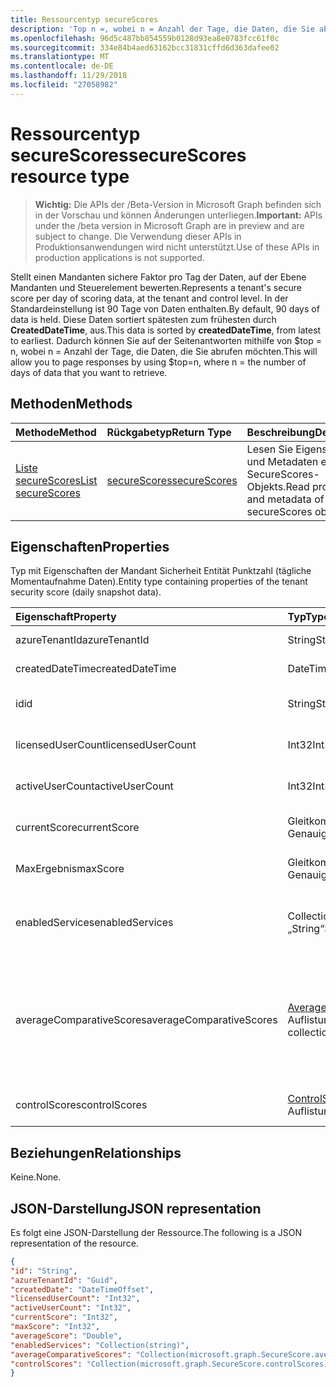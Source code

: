 ```yaml
---
title: Ressourcentyp secureScores
description: 'Top n =, wobei n = Anzahl der Tage, die Daten, die Sie abrufen möchten. '
ms.openlocfilehash: 96d5c487bb854559b0128d93ea8e0783fcc61f0c
ms.sourcegitcommit: 334e84b4aed63162bcc31831cffd6d363dafee02
ms.translationtype: MT
ms.contentlocale: de-DE
ms.lasthandoff: 11/29/2018
ms.locfileid: "27058982"
---
```

# <a name="securescores-resource-type"></a><span data-ttu-id="0f5c1-103">Ressourcentyp secureScores</span><span class="sxs-lookup"><span data-stu-id="0f5c1-103">secureScores resource type</span></span>

> <span data-ttu-id="0f5c1-104">**Wichtig:** Die APIs der /Beta-Version in Microsoft Graph befinden sich in der Vorschau und können Änderungen unterliegen.</span><span class="sxs-lookup"><span data-stu-id="0f5c1-104">**Important:** APIs under the /beta version in Microsoft Graph are in preview and are subject to change.</span></span> <span data-ttu-id="0f5c1-105">Die Verwendung dieser APIs in Produktionsanwendungen wird nicht unterstützt.</span><span class="sxs-lookup"><span data-stu-id="0f5c1-105">Use of these APIs in production applications is not supported.</span></span>

<span data-ttu-id="0f5c1-106">Stellt einen Mandanten sichere Faktor pro Tag der Daten, auf der Ebene Mandanten und Steuerelement bewerten.</span><span class="sxs-lookup"><span data-stu-id="0f5c1-106">Represents a tenant's secure score per day of scoring data, at the tenant and control level.</span></span> <span data-ttu-id="0f5c1-107">In der Standardeinstellung ist 90 Tage von Daten enthalten.</span><span class="sxs-lookup"><span data-stu-id="0f5c1-107">By default, 90 days of data is held.</span></span> <span data-ttu-id="0f5c1-108">Diese Daten sortiert spätesten zum frühesten durch **CreatedDateTime**, aus.</span><span class="sxs-lookup"><span data-stu-id="0f5c1-108">This data is sorted by **createdDateTime**, from latest to earliest.</span></span> <span data-ttu-id="0f5c1-109">Dadurch können Sie auf der Seitenantworten mithilfe von $top = n, wobei n = Anzahl der Tage, die Daten, die Sie abrufen möchten.</span><span class="sxs-lookup"><span data-stu-id="0f5c1-109">This will allow you to page responses by using $top=n, where n = the number of days of data that you want to retrieve.</span></span> 


## <a name="methods"></a><span data-ttu-id="0f5c1-110">Methoden</span><span class="sxs-lookup"><span data-stu-id="0f5c1-110">Methods</span></span>

| <span data-ttu-id="0f5c1-111">Methode</span><span class="sxs-lookup"><span data-stu-id="0f5c1-111">Method</span></span>   | <span data-ttu-id="0f5c1-112">Rückgabetyp</span><span class="sxs-lookup"><span data-stu-id="0f5c1-112">Return Type</span></span>|<span data-ttu-id="0f5c1-113">Beschreibung</span><span class="sxs-lookup"><span data-stu-id="0f5c1-113">Description</span></span>|
|:---------------|:--------|:----------|
|[<span data-ttu-id="0f5c1-114">Liste secureScores</span><span class="sxs-lookup"><span data-stu-id="0f5c1-114">List secureScores</span></span>](../api/securescores-list.md) | [<span data-ttu-id="0f5c1-115">secureScores</span><span class="sxs-lookup"><span data-stu-id="0f5c1-115">secureScores</span></span>](securescores.md) |<span data-ttu-id="0f5c1-116">Lesen Sie Eigenschaften und Metadaten eines SecureScores-Objekts.</span><span class="sxs-lookup"><span data-stu-id="0f5c1-116">Read properties and metadata of a secureScores object.</span></span>|


## <a name="properties"></a><span data-ttu-id="0f5c1-117">Eigenschaften</span><span class="sxs-lookup"><span data-stu-id="0f5c1-117">Properties</span></span>
<span data-ttu-id="0f5c1-118">Typ mit Eigenschaften der Mandant Sicherheit Entität Punktzahl (tägliche Momentaufnahme Daten).</span><span class="sxs-lookup"><span data-stu-id="0f5c1-118">Entity type containing properties of the tenant security score (daily snapshot data).</span></span>

|<span data-ttu-id="0f5c1-119">Eigenschaft</span><span class="sxs-lookup"><span data-stu-id="0f5c1-119">Property</span></span> |<span data-ttu-id="0f5c1-120">Typ</span><span class="sxs-lookup"><span data-stu-id="0f5c1-120">Type</span></span> |<span data-ttu-id="0f5c1-121">Beschreibung</span><span class="sxs-lookup"><span data-stu-id="0f5c1-121">Description</span></span> |
|:--|:--|:--|
|   <span data-ttu-id="0f5c1-122">azureTenantId</span><span class="sxs-lookup"><span data-stu-id="0f5c1-122">azureTenantId</span></span>   |   <span data-ttu-id="0f5c1-123">String</span><span class="sxs-lookup"><span data-stu-id="0f5c1-123">String</span></span>  |   <span data-ttu-id="0f5c1-124">GUID-Zeichenfolge für Mandanten-ID ein.</span><span class="sxs-lookup"><span data-stu-id="0f5c1-124">GUID string for tenant ID.</span></span>  |
|   <span data-ttu-id="0f5c1-125">createdDateTime</span><span class="sxs-lookup"><span data-stu-id="0f5c1-125">createdDateTime</span></span> |   <span data-ttu-id="0f5c1-126">DateTimeOffset</span><span class="sxs-lookup"><span data-stu-id="0f5c1-126">DateTimeOffset</span></span>  |   <span data-ttu-id="0f5c1-127">Das Datum, wenn die Entität erstellt wird.</span><span class="sxs-lookup"><span data-stu-id="0f5c1-127">The date when the entity is created.</span></span>  |
|   <span data-ttu-id="0f5c1-128">id</span><span class="sxs-lookup"><span data-stu-id="0f5c1-128">id</span></span>  |   <span data-ttu-id="0f5c1-129">String</span><span class="sxs-lookup"><span data-stu-id="0f5c1-129">String</span></span>  |   <span data-ttu-id="0f5c1-130">Kombination von AzureTenantId_createdDateTime.</span><span class="sxs-lookup"><span data-stu-id="0f5c1-130">Combination of azureTenantId_createdDateTime.</span></span>   |
|   <span data-ttu-id="0f5c1-131">licensedUserCount</span><span class="sxs-lookup"><span data-stu-id="0f5c1-131">licensedUserCount</span></span>   |   <span data-ttu-id="0f5c1-132">Int32</span><span class="sxs-lookup"><span data-stu-id="0f5c1-132">Int32</span></span>   |   <span data-ttu-id="0f5c1-133">Die Anzahl der Benutzer des angegebenen Mandanten lizenziert.</span><span class="sxs-lookup"><span data-stu-id="0f5c1-133">Licensed user count of the given tenant.</span></span>    |
|   <span data-ttu-id="0f5c1-134">activeUserCount</span><span class="sxs-lookup"><span data-stu-id="0f5c1-134">activeUserCount</span></span> |   <span data-ttu-id="0f5c1-135">Int32</span><span class="sxs-lookup"><span data-stu-id="0f5c1-135">Int32</span></span>   |   <span data-ttu-id="0f5c1-136">Aktive Benutzeranzahl des angegebenen Mandanten.</span><span class="sxs-lookup"><span data-stu-id="0f5c1-136">Active user count of the given tenant.</span></span>  |
|   <span data-ttu-id="0f5c1-137">currentScore</span><span class="sxs-lookup"><span data-stu-id="0f5c1-137">currentScore</span></span>    |   <span data-ttu-id="0f5c1-138">Gleitkommawert mit doppelter Genauigkeit</span><span class="sxs-lookup"><span data-stu-id="0f5c1-138">Double</span></span>  |   <span data-ttu-id="0f5c1-139">Mandanten aktuellen erreicht Score am angegebenen Datum.</span><span class="sxs-lookup"><span data-stu-id="0f5c1-139">Tenant current attained score on specified date.</span></span>    |
|   <span data-ttu-id="0f5c1-140">MaxErgebnis</span><span class="sxs-lookup"><span data-stu-id="0f5c1-140">maxScore</span></span> |  <span data-ttu-id="0f5c1-141">Gleitkommawert mit doppelter Genauigkeit</span><span class="sxs-lookup"><span data-stu-id="0f5c1-141">Double</span></span>  |   <span data-ttu-id="0f5c1-142">Mandanten maximale Bewertung am angegebenen Datum.</span><span class="sxs-lookup"><span data-stu-id="0f5c1-142">Tenant maximum possible score on specified date.</span></span>    |
|   <span data-ttu-id="0f5c1-143">enabledServices</span><span class="sxs-lookup"><span data-stu-id="0f5c1-143">enabledServices</span></span> |   <span data-ttu-id="0f5c1-144">Collection von Objekten des Typs „String“</span><span class="sxs-lookup"><span data-stu-id="0f5c1-144">String collection</span></span>   |   <span data-ttu-id="0f5c1-145">Microsoft-Dienste für den Mandanten (beispielsweise Exchange online, Skype, Sharepoint).</span><span class="sxs-lookup"><span data-stu-id="0f5c1-145">Microsoft-provided services for the tenant (for example, Exchange online, Skype, Sharepoint).</span></span>   |
|   <span data-ttu-id="0f5c1-146">averageComparativeScores</span><span class="sxs-lookup"><span data-stu-id="0f5c1-146">averageComparativeScores</span></span> |  <span data-ttu-id="0f5c1-147">[AverageComparativeScore](averagecomparativescore.md) -Auflistung</span><span class="sxs-lookup"><span data-stu-id="0f5c1-147">[averageComparativeScore](averagecomparativescore.md) collection</span></span>    |<span data-ttu-id="0f5c1-148">Durchschnittliche Bewertung von unterschiedlichen Bereichen (beispielsweise Durchschnitt nach Branche, durchschnittliche durch Sitzplätze) und Steuerelement Kategorie (Identität, Daten, Gerät, Apps, Infrastruktur) innerhalb des Bereichs.</span><span class="sxs-lookup"><span data-stu-id="0f5c1-148">Average score by different scopes (for example, average by industry, average by seating) and control category (Identity, Data, Device, Apps, Infrastructure) within the scope.</span></span> |
|   <span data-ttu-id="0f5c1-149">controlScores</span><span class="sxs-lookup"><span data-stu-id="0f5c1-149">controlScores</span></span> | <span data-ttu-id="0f5c1-150">[ControlScore](controlscore.md) -Auflistung</span><span class="sxs-lookup"><span data-stu-id="0f5c1-150">[controlScore](controlscore.md) collection</span></span>  |   <span data-ttu-id="0f5c1-151">Mandanten Bewertungen für eine Gruppe von Steuerelementen enthält.</span><span class="sxs-lookup"><span data-stu-id="0f5c1-151">Contains tenant scores for a set of controls.</span></span>   |


## <a name="relationships"></a><span data-ttu-id="0f5c1-152">Beziehungen</span><span class="sxs-lookup"><span data-stu-id="0f5c1-152">Relationships</span></span>

<span data-ttu-id="0f5c1-153">Keine.</span><span class="sxs-lookup"><span data-stu-id="0f5c1-153">None.</span></span>

## <a name="json-representation"></a><span data-ttu-id="0f5c1-154">JSON-Darstellung</span><span class="sxs-lookup"><span data-stu-id="0f5c1-154">JSON representation</span></span>

<span data-ttu-id="0f5c1-155">Es folgt eine JSON-Darstellung der Ressource.</span><span class="sxs-lookup"><span data-stu-id="0f5c1-155">The following is a JSON representation of the resource.</span></span>

<!-- {
  "blockType": "resource",
  "optionalProperties": [

  ],
  "@odata.type": "microsoft.graph.secureScores"
}-->

```json
{
"id": "String",
"azureTenantId": "Guid",
"createdDate": "DateTimeOffset",
"licensedUserCount": "Int32",
"activeUserCount": "Int32",
"currentScore": "Int32",
"maxScore": "Int32",
"averageScore": "Double",
"enabledServices": "Collection(string)",
"averageComparativeScores": "Collection(microsoft.graph.SecureScore.averageComparativeScores)",
"controlScores": "Collection(microsoft.graph.SecureScore.controlScores)",
}

```


<!-- {
  "type": "#page.annotation",
  "description": "secureScores resource",
  "keywords": "",
  "section": "documentation",
  "tocPath": ""
}-->
